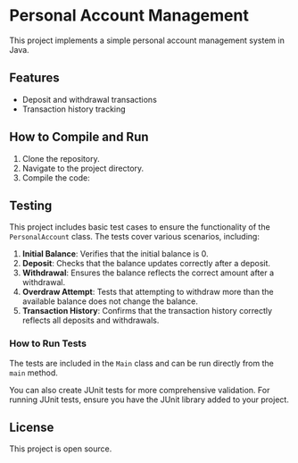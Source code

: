 # Personal Account Management

This project implements a simple personal account management system in Java.

## Features
- Deposit and withdrawal transactions
- Transaction history tracking

## How to Compile and Run
1. Clone the repository.
2. Navigate to the project directory.
3. Compile the code:


## Testing
This project includes basic test cases to ensure the functionality of the `PersonalAccount` class. The tests cover various scenarios, including:

1. **Initial Balance**: Verifies that the initial balance is 0.
2. **Deposit**: Checks that the balance updates correctly after a deposit.
3. **Withdrawal**: Ensures the balance reflects the correct amount after a withdrawal.
4. **Overdraw Attempt**: Tests that attempting to withdraw more than the available balance does not change the balance.
5. **Transaction History**: Confirms that the transaction history correctly reflects all deposits and withdrawals.

### How to Run Tests
The tests are included in the `Main` class and can be run directly from the `main` method. 

You can also create JUnit tests for more comprehensive validation. For running JUnit tests, ensure you have the JUnit library added to your project.

## License
This project is open source.

